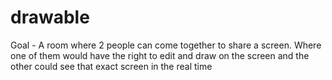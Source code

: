 # drawable

Goal - A room where 2 people can come together to share a screen. Where one of them would have the right to edit and draw on the screen and the other could see that exact screen in the real time 


